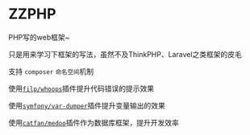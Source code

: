 # ZZPHP
PHP写的web框架~

只是用来学习下框架的写法，虽然不及ThinkPHP、Laravel之类框架的皮毛

支持 `composer` `命名空间`机制

使用[`filp/whoops`](https://github.com/filp/whoops)插件提升代码错误的提示效果

使用[`symfony/var-dumper`](https://github.com/symfony/var-dumper)插件提升变量输出的效果

使用[`catfan/medoo`](https://github.com/catfan/Medoo)插件作为数据库框架，提升开发效率